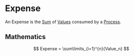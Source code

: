 # Expense

An Expense is the [Sum](13000001.md) of [Values](700030.md) consumed by a [Process](60062.md).

## Mathematics

$$ Expense = \sum\limits_{i=1}^{n}{Value_n} $$
